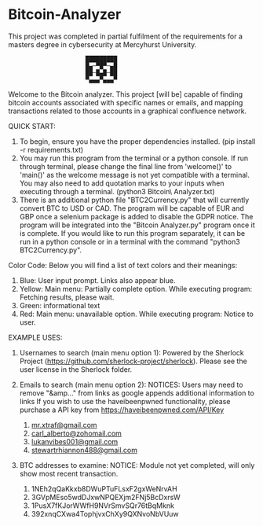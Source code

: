 # Bitcoin-Analyzer
This project was completed in partial fulfilment of the requirements
for a masters degree in cybersecurity at Mercyhurst University.

                          █████████
                          █▄─▀█▀─▄█
                          ██─█▄█─██
                          ▀▄▄▄▀▄▄▄▀

Welcome to the Bitcoin analyzer. This project [will be] capable of finding
bitcoin accounts associated with specific names or emails, and
mapping transactions related to those accounts in a graphical confluence network.



QUICK START:
1.  To begin, ensure you have the proper dependencies installed. (pip install -r requirements.txt)
2.  You may run this program from the terminal or a python console. If run through terminal, please
    change the final line from 'welcome()' to 'main()' as the welcome message is not yet compatible
    with a terminal. You may also need to add quotation marks to your inputs when executing through
    a terminal. (python3 Bitcoin\ Analyzer.txt)
3.  There is an additional python file "BTC2Currency.py" that will currently convert BTC to USD or CAD.
    The program will be capable of EUR and GBP once a selenium package is added to disable the GDPR notice.
    The program will be integrated into the "Bitcoin Analyzer.py" program once it is complete. If you would
    like to run this program separately, it can be run in a python console or in a terminal with the command
    "python3 BTC2Currency.py".



Color Code:
Below you will find a list of text colors and their meanings:
1.  Blue: 
    User input prompt. 
    Links also appear blue.
3.  Yellow:
        Main menu: Partially complete option.
        While executing program: Fetching results, please wait.
3.  Green: informational text
4.  Red:
        Main menu: unavailable option.
        While executing program: Notice to user.



EXAMPLE USES:
1.  Usernames to search (main menu option 1):
    Powered by the Sherlock Project (https://github.com/sherlock-project/sherlock). Please see the user license in the Sherlock folder.
    
2.  Emails to search (main menu option 2):
    NOTICES: 
            Users may need to remove "&amp..." from links as google appends additional information to links
            If you wish to use the haveibeenpwned functionality, please purchase a API key from https://haveibeenpwned.com/API/Key
    
    1.  mr.xtraf@gmail.com
    2.  carl_alberto@zohomail.com
    3.  lukanvibes001@gmail.com
    4.  stewartrhiannon488@gmail.com

3.  BTC addresses to examine:
    NOTICE: 
           Module not yet completed, will only show most recent transaction.
           
    1.  1NEh2qQaKkxb8DWuPTuFLsxF2gxWeNrvAH
    2.  3GVpMEso5wdDJxwNPQEXjm2FNj5BcDxrsW
    3.  1PusX7fKJorWWfH9NVrSmvSQr76tBqMknk
    4.  392xnqCXwa4TophjvxChXy9QXNvoNbVUuw
